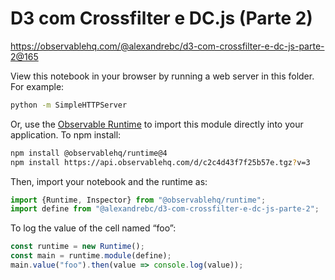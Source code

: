# D3 com Crossfilter e DC.js (Parte 2)

https://observablehq.com/@alexandrebc/d3-com-crossfilter-e-dc-js-parte-2@165

View this notebook in your browser by running a web server in this folder. For
example:

~~~sh
python -m SimpleHTTPServer
~~~

Or, use the [Observable Runtime](https://github.com/observablehq/runtime) to
import this module directly into your application. To npm install:

~~~sh
npm install @observablehq/runtime@4
npm install https://api.observablehq.com/d/c2c4d43f7f25b57e.tgz?v=3
~~~

Then, import your notebook and the runtime as:

~~~js
import {Runtime, Inspector} from "@observablehq/runtime";
import define from "@alexandrebc/d3-com-crossfilter-e-dc-js-parte-2";
~~~

To log the value of the cell named “foo”:

~~~js
const runtime = new Runtime();
const main = runtime.module(define);
main.value("foo").then(value => console.log(value));
~~~
